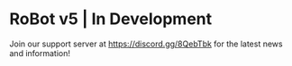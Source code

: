 # RoBot v5 | In Development

Join our support server at https://discord.gg/8QebTbk for the latest news and information!
